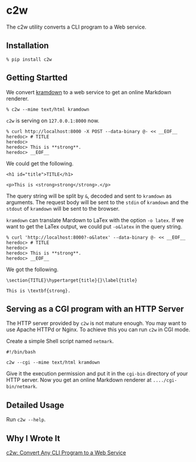 # c2w

The c2w utility converts a CLI program to a Web service.

## Installation

```
% pip install c2w
```

## Getting Startted

We convert [kramdown](https://kramdown.gettalong.org) to a web service to get an online Markdown renderer.

```
% c2w --mime text/html kramdown
```

`c2w` is serving on `127.0.0.1:8000` now.

```
% curl http://localhost:8000 -X POST --data-binary @- << __EOF__
heredoc> # TITLE
heredoc>
heredoc> This is **strong**.
heredoc> __EOF__
```

We could get the following.

```
<h1 id="title">TITLE</h1>

<p>This is <strong>strong</strong>.</p>
```

The query string will be split by `&`, decoded and sent to `kramdown` as arguments.
The request body will be sent to the `stdin` of `kramdown` and the `stdout` of `kramdown` will be sent to the browser.

`kramdown` can translate Mardown to LaTex with the option `-o latex`.
If we want to get the LaTex output, we could put `-o&latex` in the query string.

```
% curl 'http://localhost:8000?-o&latex' --data-binary @- << __EOF__
heredoc> # TITLE
heredoc>
heredoc> This is **strong**.
heredoc> __EOF__
```

We got the following.

```
\section{TITLE}\hypertarget{title}{}\label{title}

This is \textbf{strong}.
```

## Serving as a CGI program with an HTTP Server

The HTTP server provided by `c2w` is not mature enough.
You may want to use Apache HTTPd or Nginx.
To achieve this you can run `c2w` in CGI mode.

Create a simple Shell script named `netmark`.

```
#!/bin/bash

c2w --cgi --mime text/html kramdown
```

Give it the execution permission and put it in the `cgi-bin` directory of your HTTP server.
Now you get an online Markdown renderer at `..../cgi-bin/netmark`.

## Detailed Usage

Run `c2w --help`.

## Why I Wrote It

[c2w: Convert Any CLI Program to a Web Service](http://dongyuxuan.me/posts/c2w.html)
